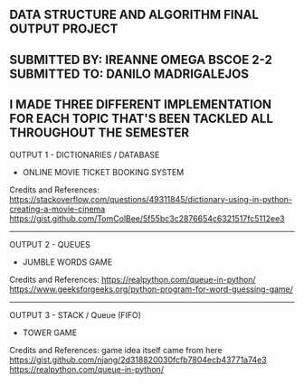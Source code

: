 DATA STRUCTURE AND ALGORITHM FINAL OUTPUT PROJECT
------------------------------------------------------------------------------------------------------------------------
SUBMITTED BY: IREANNE OMEGA BSCOE 2-2
SUBMITTED TO: DANILO MADRIGALEJOS 
------------------------------------------------------------------------------------------------------------------------
I MADE THREE DIFFERENT IMPLEMENTATION FOR EACH TOPIC THAT'S BEEN TACKLED ALL THROUGHOUT THE SEMESTER
------------------------------------------------------------------------------------------------------------------------
OUTPUT 1 - DICTIONARIES / DATABASE
- ONLINE MOVIE TICKET BOOKING SYSTEM 

Credits and References:
https://stackoverflow.com/questions/49311845/dictionary-using-in-python-creating-a-movie-cinema
https://gist.github.com/TomColBee/5f55bc3c2876654c6321517fc5112ee3

------------------------------------------------------------------------------------------------------------------------
OUTPUT 2 -  QUEUES
- JUMBLE WORDS GAME 

Credits and References:
https://realpython.com/queue-in-python/
https://www.geeksforgeeks.org/python-program-for-word-guessing-game/

------------------------------------------------------------------------------------------------------------------------
OUTPUT 3 - STACK / Queue (FIFO)
- TOWER GAME 

Credits and References:
game idea itself came from here https://gist.github.com/njang/2d318820030fcfb7804ecb43771a74e3
https://realpython.com/queue-in-python/

